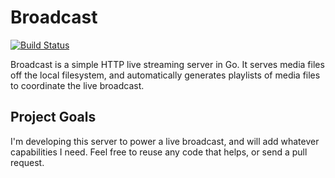 # Broadcast
[![Build Status](https://travis-ci.org/omarqazi/broadcast.svg?branch=production)](https://travis-ci.org/omarqazi/broadcast)

Broadcast is a simple HTTP live streaming server in Go. It serves media files off the local filesystem, and automatically generates playlists of media files to coordinate the live broadcast.

## Project Goals
I'm developing this server to power a live broadcast, and will add whatever capabilities I need. Feel free to reuse any code that helps, or send a pull request.
